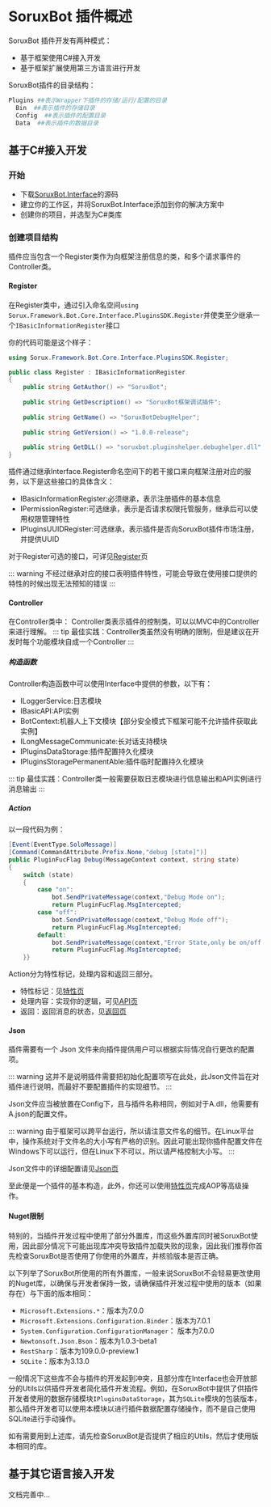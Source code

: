 # SoruxBot 插件概述

SoruxBot 插件开发有两种模式：
- 基于框架使用C#接入开发
- 基于框架扩展使用第三方语言进行开发

SoruxBot插件的目录结构：

```bash
Plugins ##表示Wrapper下插件的存储/运行/配置的目录
  Bin  ##表示插件的存储目录
  Config  ##表示插件的配置目录
  Data  ##表示插件的数据目录
```


## 基于C#接入开发

### 开始

- 下载[SoruxBot.Interface](https://www.github.com/liaosunny123/soruxbot)的源码
- 建立你的工作区，并将SoruxBot.Interface添加到你的解决方案中
- 创建你的项目，并选型为C#类库

### 创建项目结构

插件应当包含一个Register类作为向框架注册信息的类，和多个请求事件的Controller类。

#### Register

在Register类中，通过引入命名空间`using Sorux.Framework.Bot.Core.Interface.PluginsSDK.Register`并使类至少继承一个`IBasicInformationRegister`接口

你的代码可能是这个样子：
```csharp
using Sorux.Framework.Bot.Core.Interface.PluginsSDK.Register;

public class Register : IBasicInformationRegister 
{  
    public string GetAuthor() => "SoruxBot";  
  
    public string GetDescription() => "SoruxBot框架调试插件";  
  
    public string GetName() => "SoruxBotDebugHelper";  
  
    public string GetVersion() => "1.0.0-release";  
  
    public string GetDLL() => "soruxbot.pluginshelper.debughelper.dll";   
}
```

插件通过继承Interface.Register命名空间下的若干接口来向框架注册对应的服务，以下是这些接口的具体含义：

- IBasicInformationRegister:必须继承，表示注册插件的基本信息
- IPermissionRegister:可选继承，表示是否请求权限托管服务，继承后可以使用权限管理特性
- IPluginsUUIDRegister:可选继承，表示插件是否向SoruxBot插件市场注册，并提供UUID

对于Register可选的接口，可详见[Register](/pluginsDocs/register/index.md)页

::: warning
不经过继承对应的接口表明插件特性，可能会导致在使用接口提供的特性的时候出现无法预知的错误
:::

#### Controller

在Controller类中：
Controller类表示插件的控制类，可以以MVC中的Controller来进行理解。
::: tip
最佳实践：Controller类虽然没有明确的限制，但是建议在开发时每个功能模块自成一个Controller
:::

##### 构造函数

Controller构造函数中可以使用Interface中提供的参数，以下有：
- ILoggerService:日志模块
- IBasicAPI:API实例
- BotContext:机器人上下文模块【部分安全模式下框架可能不允许插件获取此实例】
- ILongMessageCommunicate:长对话支持模块
- IPluginsDataStorage:插件配置持久化模块
- IPluginsStoragePermanentAble:插件临时配置持久化模块

::: tip
最佳实践：Controller类一般需要获取日志模块进行信息输出和API实例进行消息输出
:::

##### Action

以一段代码为例：

```csharp
[Event(EventType.SoloMessage)]  
[Command(CommandAttribute.Prefix.None,"debug [state]")]  
public PluginFucFlag Debug(MessageContext context, string state)  
{  
    switch (state)  
    {       
	    case "on":  
            bot.SendPrivateMessage(context,"Debug Mode on");  
            return PluginFucFlag.MsgIntercepted;  
        case "off":  
            bot.SendPrivateMessage(context,"Debug Mode off");  
            return PluginFucFlag.MsgIntercepted;  
        default:  
            bot.SendPrivateMessage(context,"Error State,only be on/off but receive:" + state);  
            return PluginFucFlag.MsgIntercepted;  
    }}
```

Action分为特性标记，处理内容和返回三部分。

- 特性标记：见[特性页](/pluginsDocs/attribute/index.md)
- 处理内容：实现你的逻辑，可见[API页](api)
- 返回：返回消息的状态，见[返回页](returnType.md)

#### Json

插件需要有一个 Json 文件来向插件提供用户可以根据实际情况自行更改的配置项。

::: warning
这并不是说明插件需要把初始化配置项写在此处，此Json文件旨在对插件进行说明，而最好不要配置插件的实现细节。
:::

Json文件应当被放置在Config下，且与插件名称相同，例如对于A.dll，他需要有A.json的配置文件。

::: warning
由于框架可以跨平台运行，所以请注意文件名的细节。在Linux平台中，操作系统对于文件名的大小写有严格的识别。因此可能出现你插件配置文件在Windows下可以运行，但在Linux下不可以，所以请严格控制大小写。
:::

Json文件中的详细配置请见[Json页](json)

至此便是一个插件的基本构造，此外，你还可以使用[特性页](/pluginsDocs/attribute/index.md)完成AOP等高级操作。

#### Nuget限制

特别的，当插件开发过程中使用了部分外置库，而这些外置库同时被SoruxBot使用，因此部分情况下可能出现库冲突导致插件加载失败的现象，因此我们推荐你首先检查SoruxBot是否使用了你使用的外置库，并核验版本是否正确。

以下列举了SoruxBot所使用的所有外置库，一般来说SoruxBot不会轻易更改使用的Nuget库，以确保与开发者保持一致，请确保插件开发过程中使用的版本（如果存在）与下面的版本相同：

- `Microsoft.Extensions.*`：版本为7.0.0
- `Microsoft.Extensions.Configuration.Binder`：版本为7.0.1
- `System.Configuration.ConfigurationManager`： 版本为7.0.0
- `Newtonsoft.Json.Bson`：版本为1.0.3-beta1
- `RestSharp`：版本为109.0.0-preview.1
- `SQLite`：版本为3.13.0

一般情况下这些库不会与插件的开发起到冲突，且部分库在Interface也会开放部分的Utils以供插件开发者简化插件开发流程。例如，在SoruxBot中提供了供插件开发者使用的数据存储模块`IPluginsDataStorage`，其为`SQLite`模块的包装版本，那么插件开发者可以使用本模块以进行插件数据配置存储操作，而不是自己使用SQLite进行手动操作。

如有需要用到上述库，请先检查SoruxBot是否提供了相应的Utils，然后才使用版本相同的库。



## 基于其它语言接入开发

文档完善中...